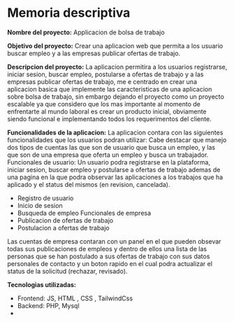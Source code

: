 # Memoria descriptiva

**Nombre del proyecto:** Applicacion de bolsa de trabajo

**Objetivo del proyecto:** Crear una aplicacion web que permita a los usuario buscar empleo y a las empresas publicar ofertas de trabajo.

**Descripcion del proyecto:** La aplicacion permitira a los usuarios registrarse, iniciar sesion, buscar empleo, postularse a ofertas de trabajo y a las empresas publicar ofertas de trabajo, me e centrado en crear una aplicacion basica que implemente las caracteristicas de una aplicacion sobre bolsa de trabajo, sin embargo dejando el proyecto como un proyecto escalable ya que considero que los mas importante al momento de enfrentarte al mundo laboral es crear un producto inicial, obviamente siendo funcional e implementando todos los requerimentos del cliente.

**Funcionalidades de la aplicacion:**
La aplicacion contara con las siguientes funcionalidades que los usuarios podran utilizar:
Cabe destacar que manejo dos tipos de cuentas las que son de usuario que busca un empleo, y las que son de una empresa que oferta un empleo y busca un trabajador.
Funcionales de usuario:
Un usuario podra registrarse en la plataforma, iniciar sesion, buscar empleo y postularse a ofertas de trabajo ademas de una pagina en la que podra observar las aplicaciones a los trabajos que ha aplicado y el status del mismos (en revision, cancelada).

- Registro de usuario
- Inicio de sesion
- Busqueda de empleo
  Funcionales de empresa
- Publicacion de ofertas de trabajo
- Postulacion a ofertas de trabajo

Las cuentas de empresa contaran con un panel en el que pueden obsevar todas sus publicaciones de empleos y dentro de ellos una lista de las personas que se han postulado a sus ofertas de trabajo con sus datos personales de contacto y un boton rapido en el cual podra actualizar el status de la solicitud (rechazar, revisado).

**Tecnologias utilizadas:**

- Frontend: JS, HTML , CSS , TailwindCss
- Backend: PHP, Mysql
-
